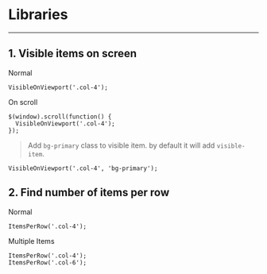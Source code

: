 # Libraries
----------

## 1. Visible items on screen

Normal
```
VisibleOnViewport('.col-4');
```

On scroll
```
$(window).scroll(function() {
  VisibleOnViewport('.col-4');
});
```

> Add `bg-primary` class to visible item. by default it will add `visible-item`. 
```
VisibleOnViewport('.col-4', 'bg-primary');
```


## 2. Find number of items per row

Normal
```
ItemsPerRow('.col-4');
```

Multiple Items
```
ItemsPerRow('.col-4');
ItemsPerRow('.col-6');
```
